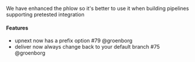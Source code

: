 We have enhanced the phlow so it's better to use it when building pipelines supporting pretested integration



#### Features
- upnext now has a prefix option #79 @groenborg
- deliver now always change back to your default branch #75 @groenborg

